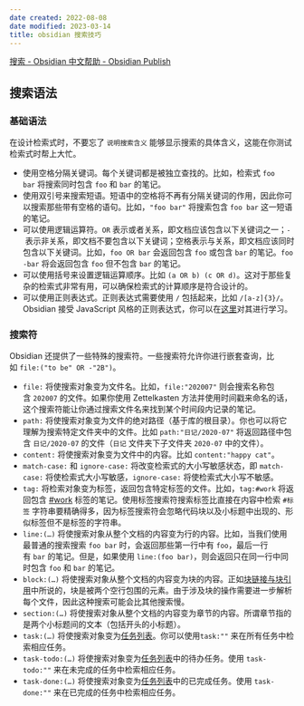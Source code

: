 ```yaml
---
date created: 2022-08-08
date modified: 2023-03-14
title: obsidian 搜索技巧
---
```


[搜索 - Obsidian 中文帮助 - Obsidian Publish](https://publish.obsidian.md/help-zh/%E6%8F%92%E4%BB%B6/%E6%90%9C%E7%B4%A2)

## 搜索语法

### 基础语法

在设计检索式时，不要忘了 `说明搜索含义` 能够显示搜索的具体含义，这能在你测试检索式时帮上大忙。

- 使用空格分隔关键词。每个关键词都是被独立查找的。比如，检索式 `foo bar` 将搜索同时包含 `foo` 和 `bar` 的笔记。
- 使用双引号来搜索短语。短语中的空格将不再有分隔关键词的作用，因此你可以搜索那些带有空格的语句。比如，`"foo bar"` 将搜索包含 `foo bar` 这一短语的笔记。
- 可以使用逻辑运算符。`OR` 表示或者关系，即文档应该包含以下关键词之一；`-` 表示非关系，即文档不要包含以下关键词；空格表示与关系，即文档应该同时包含以下关键词。比如，`foo OR bar` 会返回包含 `foo` 或包含 `bar` 的笔记。`foo -bar` 将会返回包含 `foo` 但不包含 `bar` 的笔记。
- 可以使用括号来设置逻辑运算顺序。比如 `(a OR b) (c OR d)`。这对于那些复杂的检索式非常有用，可以确保检索式的计算顺序是符合设计的。
- 可以使用正则表达式。正则表达式需要使用 `/` 包括起来，比如 `/[a-z]{3}/`。Obsidian 接受 JavaScript 风格的正则表达式，你可以在[这里](https://developer.mozilla.org/en-US/docs/Web/JavaScript/Guide/Regular_Expressions)对其进行学习。

### 搜索符

Obsidian 还提供了一些特殊的搜索符。一些搜索符允许你进行嵌套查询，比如 `file:("to be" OR -"2B")`。

- `file:` 将使搜索对象变为文件名。比如，`file:"202007"` 则会搜索名称包含 `202007` 的文件。如果你使用 Zettelkasten 方法并使用时间戳来命名的话，这个搜索符能让你通过搜索文件名来找到某个时间段内记录的笔记。
- `path:` 将使搜索对象变为文件的绝对路径（基于库的根目录）。你也可以将它理解为搜索特定文件夹中的文件。比如 `path:"日记/2020-07"` 将返回路径中包含 `日记/2020-07` 的文件（`日记` 文件夹下子文件夹 `2020-07` 中的文件）。
- `content:` 将使搜索对象变为文件中的内容。比如 `content:"happy cat"`。
- `match-case:` 和 `ignore-case:` 将改变检索式的大小写敏感状态，即 `match-case:` 将使检索式大小写敏感，`ignore-case:` 将使检索式大小写不敏感。
- `tag:` 将检索对象变为标签，返回包含特定标签的文件。比如，`tag:#work` 将返回包含 [\#work](https://publish.obsidian.md/#work) 标签的笔记。使用标签搜索符搜索标签比直接在内容中检索 `#标签` 字符串要精确得多，因为标签搜索符会忽略代码块以及小标题中出现的、形似标签但不是标签的字符串。
- `line:(…)` 将使搜索对象从整个文档的内容变为行的内容。比如，当我们使用最普通的搜索搜索 `foo bar` 时，会返回那些第一行中有 `foo`，最后一行有 `bar` 的笔记。但是，如果使用 `line:(foo bar)`，则会返回只在同一行中同时包含 `foo` 和 `bar` 的笔记。
- `block:(…)` 将使搜索对象从整个文档的内容变为块的内容。正如[块链接与块引用](https://publish.obsidian.md/help-zh/%E4%BD%BF%E7%94%A8%E6%8C%87%E5%8D%97/%E5%9D%97%E9%93%BE%E6%8E%A5%E4%B8%8E%E5%9D%97%E5%BC%95%E7%94%A8)中所说的，块是被两个空行包围的元素。由于涉及块的操作需要进一步解析每个文件，因此这种搜索可能会比其他搜索慢。
- `section:(…)` 将使搜索对象从整个文档的内容变为章节的内容。所谓章节指的是两个小标题间的文本（包括开头的小标题）。
- `task:(…)` 将使搜索对象变为[任务列表](https://publish.obsidian.md/help-zh/%E4%BD%BF%E7%94%A8%E6%8C%87%E5%8D%97/%E6%A0%BC%E5%BC%8F%E5%8C%96%E4%BD%A0%E7%9A%84%E7%AC%94%E8%AE%B0#%E4%BB%BB%E5%8A%A1%E5%88%97%E8%A1%A8)。你可以使用`task:""` 来在所有任务中检索相应任务。
- `task-todo:(…)` 将使搜索对象变为[任务列表](https://publish.obsidian.md/help-zh/%E4%BD%BF%E7%94%A8%E6%8C%87%E5%8D%97/%E6%A0%BC%E5%BC%8F%E5%8C%96%E4%BD%A0%E7%9A%84%E7%AC%94%E8%AE%B0#%E4%BB%BB%E5%8A%A1%E5%88%97%E8%A1%A8)中的待办任务。使用 `task-todo:""` 来在未完成的任务中检索相应任务。
- `task-done:(…)` 将使搜索对象变为[任务列表](https://publish.obsidian.md/help-zh/%E4%BD%BF%E7%94%A8%E6%8C%87%E5%8D%97/%E6%A0%BC%E5%BC%8F%E5%8C%96%E4%BD%A0%E7%9A%84%E7%AC%94%E8%AE%B0#%E4%BB%BB%E5%8A%A1%E5%88%97%E8%A1%A8)中的已完成任务。使用 `task-done:""` 来在已完成的任务中检索相应任务。
